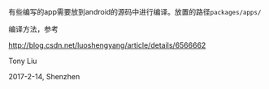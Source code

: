 有些编写的app需要放到android的源码中进行编译。放置的路径`packages/apps/`

编译方法，参考

http://blog.csdn.net/luoshengyang/article/details/6566662

Tony Liu

2017-2-14, Shenzhen